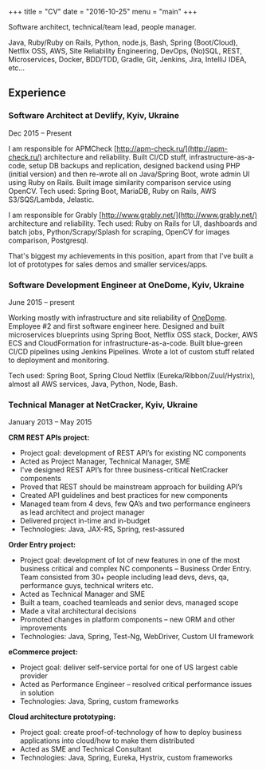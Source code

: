 +++
title = "CV"
date = "2016-10-25"
menu = "main"
+++

Software architect, technical/team lead, people manager. 

Java, Ruby/Ruby on Rails, Python, node.js, Bash, Spring (Boot/Cloud), Netflix OSS, AWS, Site Reliability Engineering, DevOps, (No)SQL, REST, Microservices, Docker, BDD/TDD, Gradle, Git, Jenkins, Jira, IntelliJ IDEA, etc…
## Experience

### Software Architect at Devlify, Kyiv, Ukraine
Dec 2015 – Present

I am responsible for APMCheck [http://apm-check.ru/](http://apm-check.ru/) architecture and reliability.
Built CI/CD stuff, infrastructure-as-a-code, setup DB backups and replication, designed backend using PHP (initial version) and then re-wrote all on Java/Spring Boot, wrote admin UI using Ruby on Rails.
Built image similarity comparison service using OpenCV.
Tech used: Spring Boot, MariaDB, Ruby on Rails, AWS S3/SQS/Lambda, Jelastic.

I am responsible for Grably [http://www.grably.net/](http://www.grably.net/) architecture and reliability.
Tech used: Ruby on Rails for UI, dashboards and batch jobs, Python/Scrapy/Splash for scraping, OpenCV for images comparison, Postgresql.

That's biggest my achievements in this position, apart from that I've built a lot of prototypes for sales demos and smaller services/apps.

### Software Development Engineer at OneDome, Kyiv, Ukraine
June 2015 – present

Working mostly with infrastructure and site reliability of [OneDome](http://www.onedome.com).
Employee #2 and first software engineer here. Designed and built microservices blueprints using Spring Boot, Netflix OSS stack, Docker, AWS ECS and CloudFormation for infrastructure-as-a-code.
Built blue-green CI/CD pipelines using Jenkins Pipelines.
Wrote a lot of custom stuff related to deployment and monitoring.

Tech used: Spring Boot, Spring Cloud Netflix (Eureka/Ribbon/Zuul/Hystrix), almost all AWS services, Java, Python, Node, Bash.

### Technical Manager at NetCracker, Kyiv, Ukraine
January 2013 – May 2015

**CRM REST APIs project:**

- Project goal: development of REST API’s for existing NC components
- Acted as Project Manager, Technical Manager, SME
- I've designed REST API’s for three business-critical NetCracker components
- Proved that REST should be mainstream approach for building API’s
- Created API guidelines and best practices for new components
- Managed team from 4 devs, few QA’s and two performance engineers as lead architect and project manager 
- Delivered project in-time and in-budget
- Technologies: Java, JAX-RS, Spring, rest-assured


**Order Entry project:**

- Project goal: development of lot of new features in one of the most business critical and complex NC components – Business Order Entry. Team consisted from 30+ people including lead devs, devs, qa, performance guys, technical writers etc.
- Acted as Technical Manager and SME
- Built a team,  coached teamleads and senior devs, managed scope
- Made a vital architectural decisions 
- Promoted changes in platform components – new ORM and other improvements
- Technologies: Java, Spring, Test-Ng, WebDriver, Custom UI framework


**eCommerce project:**

- Project goal: deliver self-service portal for one of US largest cable provider
- Acted as Performance Engineer – resolved critical performance issues in solution
- Technologies: Java, Spring, custom frameworks


**Cloud architecture prototyping:**

- Project goal: create proof-of-technology of how to deploy business applications into cloud/how to make them distributed
- Acted as SME and Technical Consultant
- Technologies: Java, Spring, Eureka, Hystrix, custom frameworks
